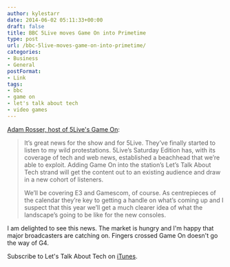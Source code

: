 ```yaml
---
author: kylestarr
date: 2014-06-02 05:11:33+00:00
draft: false
title: BBC 5Live moves Game On into Primetime
type: post
url: /bbc-5live-moves-game-on-into-primetime/
categories:
- Business
- General
postFormat:
- Link
tags:
- bbc
- game on
- let's talk about tech
- video games
---
```


[Adam Rosser, host of 5Live's Game On](http://www.mcvuk.com/news/read/bbc-5live-pushes-video-games-show-into-primetime-slot/):


<blockquote>It’s great news for the show and for 5Live. They’ve finally started to listen to my wild protestations. 5Live’s Saturday Edition has, with its coverage of tech and web news, established a beachhead that we’re able to exploit. Adding Game On into the station’s Let’s Talk About Tech strand will get the content out to an existing audience and draw in a new cohort of listeners.

We’ll be covering E3 and Gamescom, of course. As centrepieces of the calendar they’re key to getting a handle on what’s coming up and I suspect that this year we’ll get a much clearer idea of what the landscape’s going to be like for the
new consoles.</blockquote>


I am delighted to see this news. The market is hungry and I'm happy that major broadcasters are catching on. Fingers crossed Game On doesn't go the way of G4.

Subscribe to Let's Talk About Tech on [iTunes](https://itunes.apple.com/us/podcast/lets-talk-about-tech/id581875435?mt=2&uo=4&at=1l3v2y3&ct=TSOG).

